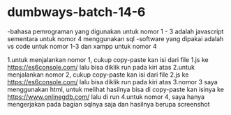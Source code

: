 # dumbways-batch-14-6

-bahasa pemrograman yang digunakan untuk nomor 1 - 3 adalah javascript sementara untuk nomor 4 menggunakan sql
-software yang dipakai adalah vs code untuk nomor 1-3 dan xampp untuk nomor 4

1.untuk menjalankan nomor 1, cukup copy-paste kan isi dari file 1.js ke https://es6console.com/ lalu bisa diklik run pada kiri atas
2.untuk menjalankan nomor 2, cukup copy-paste kan isi dari file 2.js ke https://es6console.com/ lalu bisa diklik run pada kiri atas
3.nomor 3 saya menggunakan html, untuk melihat hasilnya bisa di copy-paste kan isinya ke https://www.onlinegdb.com/  lalu di run
4.untuk nomor 4, saya hanya mengerjakan pada bagian sqlnya saja dan hasilnya berupa screenshot
